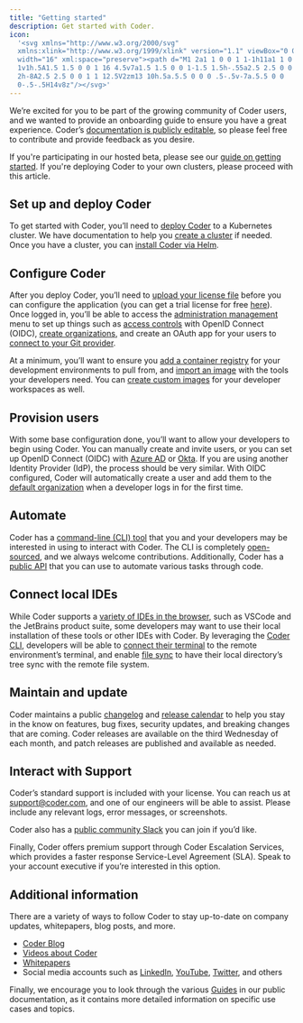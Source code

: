 ```yaml
---
title: "Getting started"
description: Get started with Coder.
icon:
  '<svg xmlns="http://www.w3.org/2000/svg"
  xmlns:xlink="http://www.w3.org/1999/xlink" version="1.1" viewBox="0 0 16 16"
  width="16" xml:space="preserve"><path d="M1 2a1 1 0 0 1 1-1h11a1 1 0 0 1 1
  1v1h.5A1.5 1.5 0 0 1 16 4.5v7a1.5 1.5 0 0 1-1.5 1.5h-.55a2.5 2.5 0 0 1-2.45
  2h-8A2.5 2.5 0 0 1 1 12.5V2zm13 10h.5a.5.5 0 0 0 .5-.5v-7a.5.5 0 0
  0-.5-.5H14v8z"/></svg>'
---
```


We’re excited for you to be part of the growing community of Coder users, and we
wanted to provide an onboarding guide to ensure you have a great experience.
Coder’s [documentation is publicly editable](https://github.com/cdr/docs), so
please feel free to contribute and provide feedback as you desire.

If you're participating in our hosted beta, please see our
[guide on getting started](guides/hosted-beta/index.md). If you're deploying
Coder to your own clusters, please proceed with this article.

## Set up and deploy Coder

To get started with Coder, you’ll need to [deploy Coder](./setup/index.md) to a
Kubernetes cluster. We have documentation to help you
[create a cluster](./setup/kubernetes/index.md) if needed. Once you have a
cluster, you can [install Coder via Helm](./setup/installation.md).

## Configure Coder

After you deploy Coder, you’ll need to
[upload your license file](./setup/configuration.md) before you can configure
the application (you can get a trial license for free
[here](https://coder.com/trial)). Once logged in, you’ll be able to access the
[administration management](./admin/index.md) menu to set up things such as
[access controls](./admin/access-control/index.md) with OpenID Connect (OIDC),
[create organizations](./admin/organizations/index.md), and create an OAuth app
for your users to [connect to your Git provider](./admin/git.md).

At a minimum, you’ll want to ensure you [add a container
registry](./admin/registries/index.md) for your development environments to pull
from, and [import an image](./images/importing.md) with the tools your
developers need. You can [create custom images](./images/writing.md) for your
developer workspaces as well.

## Provision users

With some base configuration done, you’ll want to allow your developers to begin
using Coder. You can manually create and invite users, or you can set up OpenID
Connect (OIDC) with [Azure AD](./guides/admin/oidc-azuread.md) or
[Okta](./guides/admin/oidc-okta.md). If you are using another Identity Provider
(IdP), the process should be very similar. With OIDC configured, Coder will
automatically create a user and add them to the
[default organization](./admin/organizations/index.md) when a developer logs in
for the first time.

## Automate

Coder has a [command-line (CLI) tool](./cli/index.md) that you and your
developers may be interested in using to interact with Coder. The CLI is
completely [open-sourced](https://github.com/cdr/coder-cli), and we always
welcome contributions. Additionally, Coder has a [public API](./guides/api.md)
that you can use to automate various tasks through code.

## Connect local IDEs

While Coder supports a
[variety of IDEs in the browser](https://coder.com/docs/coder/v1.20/workspaces/editors),
such as VSCode and the JetBrains product suite, some developers may want to use
their local installation of these tools or other IDEs with Coder. By leveraging
the [Coder CLI](./cli/index.md), developers will be able to
[connect their terminal](./cli/remote-terminal.md) to the remote environment’s
terminal, and enable [file sync](./cli/file-sync.md) to have their local
directory’s tree sync with the remote file system.

## Maintain and update

Coder maintains a public [changelog](./changelog/index.md) and
[release calendar](https://coder.com/release-calendar.ical) to help you stay in
the know on features, bug fixes, security updates, and breaking changes that are
coming. Coder releases are available on the third Wednesday of each month, and
patch releases are published and available as needed.

## Interact with Support

Coder’s standard support is included with your license. You can reach us at
[support@coder.com](mailto:support@coder.com), and one of our engineers will be
able to assist. Please include any relevant logs, error messages, or
screenshots.

Coder also has a [public community Slack](https://cdr.co/join-community) you can
join if you’d like.

Finally, Coder offers premium support through Coder Escalation Services, which
provides a faster response Service-Level Agreement (SLA). Speak to your account
executive if you’re interested in this option.

## Additional information

There are a variety of ways to follow Coder to stay up-to-date on company
updates, whitepapers, blog posts, and more.

- [Coder Blog](https://coder.com/blog)
- [Videos about Coder](https://coder.com/resources/videos)
- [Whitepapers](https://coder.com/resources/whitepapers)
- Social media accounts such as
  [LinkedIn](https://www.linkedin.com/company/coderhq),
  [YouTube](https://www.youtube.com/channel/UCWexK_ECcUU3vEIdb-VYkfw),
  [Twitter](https://twitter.com/coderhq), and others

Finally, we encourage you to look through the various
[Guides](./guides/index.md) in our public documentation, as it contains more
detailed information on specific use cases and topics.
